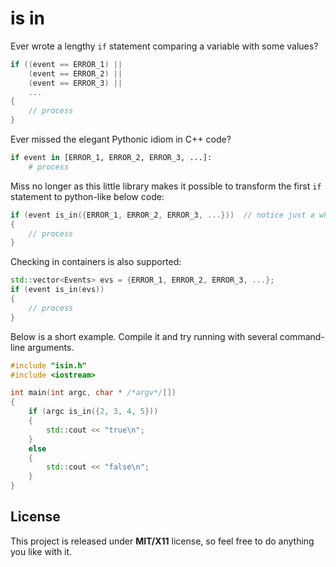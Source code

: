 # is in #

Ever wrote a lengthy `if` statement comparing a variable with some values?

```c++
if ((event == ERROR_1) ||
    (event == ERROR_2) ||
    (event == ERROR_3) ||
    ...
{
    // process
}
```

Ever missed the elegant Pythonic idiom in C++ code?

```python
if event in [ERROR_1, ERROR_2, ERROR_3, ...]:
    # process
```

Miss no longer as this little library makes it possible to transform the first `if` statement to python-like below code:

```c++
if (event is_in({ERROR_1, ERROR_2, ERROR_3, ...}))  // notice just a whitespace separating event and is_in and the braces
{
    // process
}
```

Checking in containers is also supported:

```c++
std::vector<Events> evs = {ERROR_1, ERROR_2, ERROR_3, ...};
if (event is_in(evs))
{
    // process
}
```

Below is a short example. Compile it and try running with several command-line arguments.

```c++
#include "isin.h"
#include <iostream>

int main(int argc, char * /*argv*/[])
{
    if (argc is_in({2, 3, 4, 5}))
    {
        std::cout << "true\n";
    }
    else
    {
        std::cout << "false\n";
    }
}
```

## License ##

This project is released under **MIT/X11** license, so feel free to do anything you like with it.

